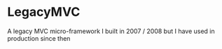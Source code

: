 # LegacyMVC
A legacy MVC micro-framework I built in 2007 / 2008 but I have used in production since then

